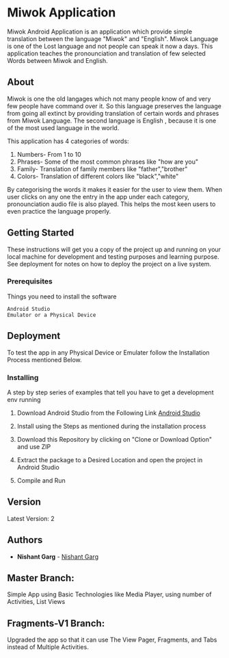 # Miwok Application
Miwok Android Application is an application which provide simple translation between the language "Miwok" and "English". Miwok Language is one of the Lost language and not people can speak it now a days. This application teaches the pronounciation and translation of few selected Words between Miwok and English.

## About

Miwok is one the old langages which not many people know of and very few people have command over it. So this language preserves the language from going all extinct by providing translation of certain words and phrases from Miwok Language. The second language is English , because it is one of the most used language in the world.

This application has 4 categories of words:
  1. Numbers- From 1 to 10
  2. Phrases- Some of the most common phrases like "how are you"
  3. Family- Translation of family members like "father","brother"
  4. Colors- Translation of different colors like "black","white"

By categorising the words it makes it easier for the user to view them. When user clicks on any one the entry in the app under 
each category, pronounciation audio file is also played. This helps the most keen users to even practice the language properly. 

## Getting Started

These instructions will get you a copy of the project up and running on your local machine for development and testing purposes and learning purpose. See deployment for notes on how to deploy the project on a live system.

### Prerequisites

Things you need to install the software

```
Android Studio
Emulator or a Physical Device
```

## Deployment

To test the app in any Physical Device or Emulater follow the Installation Process mentioned Below.

### Installing

A step by step series of examples that tell you have to get a development env running

1. Download Android Studio from the Following Link
[Android Studio](https://developer.android.com/studio/index.html)

2. Install using the Steps as mentioned during the installation process

3. Download this Repository by clicking on "Clone or Download Option" and use ZIP

4. Extract the package to a Desired Location and open the project in Android Studio

5. Compile and Run

## Version

Latest Version: 2
## Authors

* **Nishant Garg**  - [Nishant Garg](https://github.com/GargNishant)

## Master Branch:          
Simple App using Basic Technologies like Media Player, using number of Activities, List Views

## Fragments-V1 Branch:    
Upgraded the app so that it can use The View Pager, Fragments, and Tabs instead of Multiple Activities.
